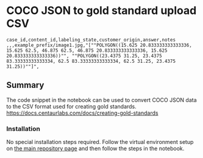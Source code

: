 # COCO JSON to gold standard upload CSV

```
case_id,content_id,labeling_state,customer_origin,answer,notes
,,,example_prefix/image1.jpg,"[""POLYGON((15.625 20.833333333333336, 15.625 62.5, 46.875 62.5, 46.875 20.833333333333336, 15.625 20.833333333333336))"", ""POLYGON((23.4375 31.25, 23.4375 83.33333333333334, 62.5 83.33333333333334, 62.5 31.25, 23.4375 31.25))""]",
```

## Summary
The code snippet in the notebook can be used to convert COCO JSON data to the CSV format used for creating gold standards.
https://docs.centaurlabs.com/docs/creating-gold-standards

### Installation
No special installation steps required. Follow the virtual environment setup on
[the main repository page](../README.md#installation) and then follow the steps in the notebook.